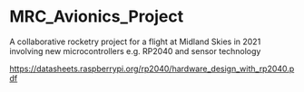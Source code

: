 # MRC_Avionics_Project
A collaborative rocketry project for a flight at Midland Skies in 2021 involving new microcontrollers e.g. RP2040 and sensor technology

https://datasheets.raspberrypi.org/rp2040/hardware_design_with_rp2040.pdf

